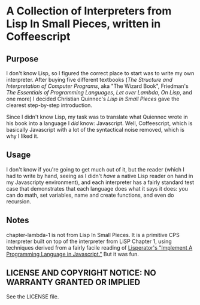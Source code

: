# A Collection of Interpreters from Lisp In Small Pieces, written in Coffeescript

## Purpose

I don't know Lisp, so I figured the correct place to start was to write
my own interpreter.  After buying five different textbooks (*The
Structure and Interpretation of Computer Programs*, aka "The Wizard
Book", Friedman's *The Essentials of Programming Languages*, *Let over
Lambda*, *On Lisp*, and one more) I decided Christian Quinnec's *Lisp In
Small Pieces* gave the clearest step-by-step introduction.

Since I didn't know Lisp, my task was to translate what Quiennec wrote
in his book into a language I *did* know: Javascript.  Well,
Coffeescript, which is basically Javascript with a lot of the
syntactical noise removed, which is why I liked it.

## Usage

I don't know if you're going to get much out of it, but the reader
(which I had to write by hand, seeing as I didn't *have* a native Lisp
reader on hand in my Javascripty environment), and each interpreter has
a fairly standard test case that demonstrates that each language does
what it says it does: you can do math, set variables, name and create
functions, and even do recursion.

## Notes

chapter-lambda-1 is not from Lisp In Small Pieces.  It is a primitive
CPS interpreter built on top of the interpreter from LiSP Chapter 1,
using techniques derived from a fairly facile reading of 
<a href="http://lisperator.net/pltut/">Lisperator's "Implement A
Programming Language in Javascript."</a>  But it was fun.

## LICENSE AND COPYRIGHT NOTICE: NO WARRANTY GRANTED OR IMPLIED

See the LICENSE file.

